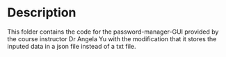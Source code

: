 # Description

This folder contains the code for the password-manager-GUI provided by the course instructor Dr Angela Yu with the modification that it stores the inputed data in a json file instead of a txt file.

